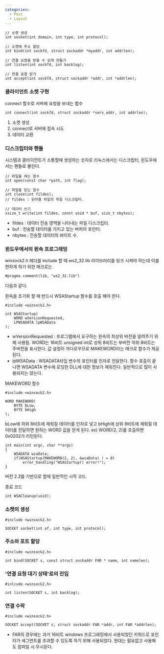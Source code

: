 ```yaml
---
categories:
  - Post
  - Layout
---
```


```
// 소켓 생성
int socket(int domain, int type, int protocol);

// 소켓에 주소 할당
int bind(int sockfd, struct sockaddr *myaddr, int addrlen);

// 연결 요청을 받을 수 있게 만들기
int listen(int sockfd, int backlog);

// 연결 요청 받기
int accept(int sockfd, struct sockaddr *addr, int *addrlen);
```

### 클라이언트 소켓 구현

connect 함수로 서버에 요청을 보내는 함수

```
int connect(int sockfd, struct sockaddr *serv_addr, int addrlen);
```

1. 소켓 생성
2. connect로 서버에 접속 시도
3. 데이터 교환

### 디스크립터와 핸들

시스템과 클라이언트가 소통할때 생성하는 숫자로 리눅스에서는 디스크립터, 윈도우에서는 핸들로 불린다.

```
// 파일을 여는 함수
int open(const char *path, int flag);

// 파일을 닫는 함수
int close(int fildes);
// fildes : 닫아줄 파일의 파일 디스크립터.

// 데이터 쓰기
ssize_t write(int fildes, const void * buf, size_t nbytes);
```

- fildes : 데이터 전송 영역을 나타내는 파일 디스크립터.
- buf : 전송할 데이터를 가지고 있는 버퍼의 포인터.
- nbytes : 전송할 데이터의 바이트 수.

### 윈도우에서의 윈속 프로그래밍

winsock2.h 헤더를 include 할 때 ws2_32.lib 라이브러리를 링크 시켜야 하는데 이를 편하게 하기 위한 매크로는
```
#pragma comment(lib, "ws2_32.lib")
```
다음과 같다.

윈속을 초기화 할 때 반드시 WSAStartup 함수를 호출 해야 한다.

```
#include <winsock2.h>

int WSAStartup(
	WORD wVersionRequested,
	LPWSADATA lpWSAData
);
```

- wVersionRequested : 프로그램에서 요구하는 윈속의 최상위 버전을 알려주기 위해 사용됨. WORD는 16비트 unsigned int로 상위 8비트는 부버전 하위 8비트는 주버전을 표시한다. 값 설정이 까다로우므로 MAKEWORD라는 매크로 함수가 제공된다.
- lpWSAData : WSADATA타입 변수의 포인터를 인자로 전달한다. 함수 호출이 끝나면 WSADATA 변수에 로딩한 DLL에 대한 정보가 채워진다. 일반적으로 많이 사용되지는 않는다.

MAKEWORD 함수

```
#include <winsock2.h>

WORD MAKEWORD(
	BYTE bLow,
	BYTE bHigh
);
```

bLow에 하위 8비트에 채워질 데이터를 인자로 넣고 bHigh에 상위 8비트에 채워질 데이터를 전달하면 원하는 WORD 값을 얻게 된다.
ex) WORD(2, 2)를 호출하면 0x0202가 리턴된다.

```
int main(int argc, char **argv)
{
	WSADATA wsaData;
	if(WSAStartup(MAKEWORD(2, 2), &wsaData) ! = 0)
		error_handling("WSAStartup() error!");
}
```
버전 2.2를 기반으로 할때 일반적인 시작 코드.

종료 코드
```
int WSACleanup(void);
```

### 소켓의 생성

```
#include <winsock2.h>

SOCKET socket(int af, int type, int protocol);
```

### 주소와 포트 할당

```
#include <winsock2.h>

int bind(SOCKET s, const struct sockaddr FAR * name, int namelen);
```

### '연결 요청 대기 상태'로의 진입

```
#inlcude <winsock2.h>

int listen(SOCKET s, int backlog);
```



### 연결 수락

```
#include <winsock2.h>

SOCKET accept(SOCKET s, struct sockaddr FAR *addr, int FAR *addrlen);
```

* FAR의 경우에는 과거 16비트 windows 프로그래밍에서 사용되었던 키워드로 포인터가 세그먼트를 초과할 수 있도록 하기 위해 사용되었다. 현대는 필요없고 사용해도 컴파일 시 무시된다.

